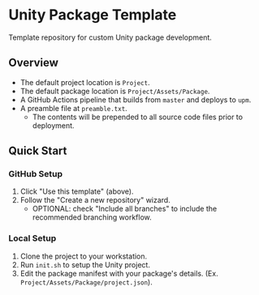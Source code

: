 # Unity Package Template
Template repository for custom Unity package development.

## Overview
- The default project location is `Project`.
- The default package location is `Project/Assets/Package`.
- A GitHub Actions pipeline that builds from `master` and deploys to `upm`.
- A preamble file at `preamble.txt`.
	- The contents will be prepended to all source code files prior to deployment.

## Quick Start
### GitHub Setup
1. Click "Use this template" (above).
2. Follow the "Create a new repository" wizard.
	- OPTIONAL: check "Include all branches" to include the recommended branching workflow.

### Local Setup
1. Clone the project to your workstation.
2. Run `init.sh` to setup the Unity project.
3. Edit the package manifest with your package's details. (Ex. `Project/Assets/Package/project.json`).
